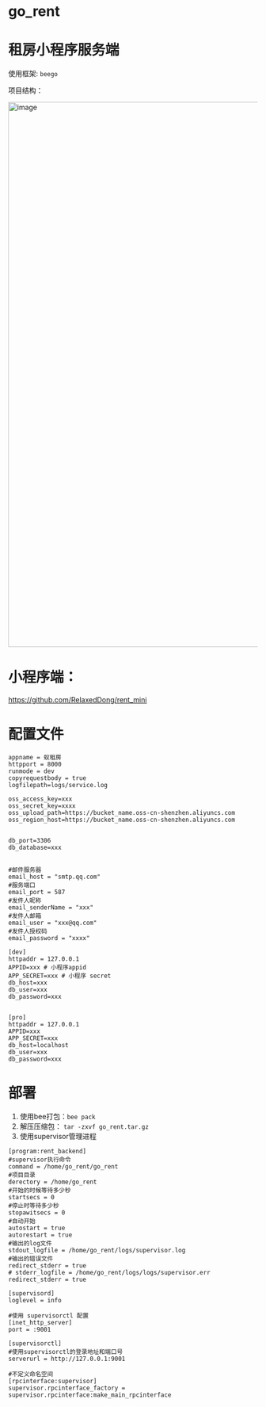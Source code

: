 # go_rent

# 租房小程序服务端

使用框架: `beego`

项目结构：

<img width="1100" alt="image" src="https://user-images.githubusercontent.com/38744096/218026368-264c75e5-930d-4af3-81d9-9b3ccd822034.png">


# 小程序端：
https://github.com/RelaxedDong/rent_mini

# 配置文件
```
appname = 蚁租房
httpport = 8000
runmode = dev
copyrequestbody = true
logfilepath=logs/service.log

oss_access_key=xxx
oss_secret_key=xxxx
oss_upload_path=https://bucket_name.oss-cn-shenzhen.aliyuncs.com
oss_region_host=https://bucket_name.oss-cn-shenzhen.aliyuncs.com


db_port=3306
db_database=xxx


#邮件服务器
email_host = "smtp.qq.com"
#服务端口
email_port = 587
#发件人昵称
email_senderName = "xxx"
#发件人邮箱
email_user = "xxx@qq.com"
#发件人授权码
email_password = "xxxx"

[dev]
httpaddr = 127.0.0.1
APPID=xxx # 小程序appid
APP_SECRET=xxx # 小程序 secret
db_host=xxx
db_user=xxx
db_password=xxx


[pro]
httpaddr = 127.0.0.1
APPID=xxx
APP_SECRET=xxx
db_host=localhost
db_user=xxx
db_password=xxx
```

# 部署
1. 使用bee打包：`bee pack`
2. 解压压缩包： `tar -zxvf go_rent.tar.gz`
3. 使用supervisor管理进程
```
[program:rent_backend]
#supervisor执行命令
command = /home/go_rent/go_rent
#项目目录
derectory = /home/go_rent
#开始的时候等待多少秒
startsecs = 0
#停止时等待多少秒
stopawitsecs = 0
#自动开始
autostart = true
autorestart = true
#输出的log文件
stdout_logfile = /home/go_rent/logs/supervisor.log
#输出的错误文件
redirect_stderr = true
# stderr_logfile = /home/go_rent/logs/logs/supervisor.err
redirect_stderr = true

[supervisord]
loglevel = info

#使用 supervisorctl 配置
[inet_http_server]
port = :9001

[supervisorctl]
#使用supervisorctl的登录地址和端口号
serverurl = http://127.0.0.1:9001

#不定义命名空间
[rpcinterface:supervisor]
supervisor.rpcinterface_factory = supervisor.rpcinterface:make_main_rpcinterface
```

